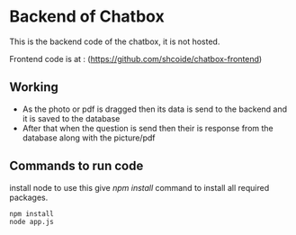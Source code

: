 # Backend of Chatbox

This is the backend code of the chatbox, it is not hosted.

Frontend code is at : (https://github.com/shcoide/chatbox-frontend)

## Working

- As the photo or pdf is dragged then its data is send to the backend and it is saved to the database
- After that when the question is send then their is response from the database along with the picture/pdf

## Commands to run code

install node to use this
give  _npm install_ command to install all required packages.

```bash
npm install
node app.js
```

